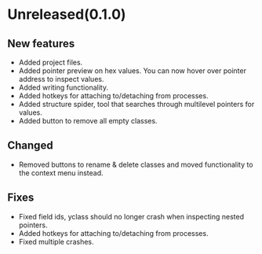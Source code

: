 # Unreleased(0.1.0)
## New features
* Added project files.
* Added pointer preview on hex values. You can now hover over pointer address to inspect values.
* Added writing functionality.
* Added hotkeys for attaching to/detaching from processes.
* Added structure spider, tool that searches through multilevel pointers for values.
* Added button to remove all empty classes.
## Changed
* Removed buttons to rename & delete classes and moved functionality to the context menu instead.
## Fixes
* Fixed field ids, yclass should no longer crash when inspecting nested pointers.
* Added hotkeys for attaching to/detaching from processes.
* Fixed multiple crashes.
